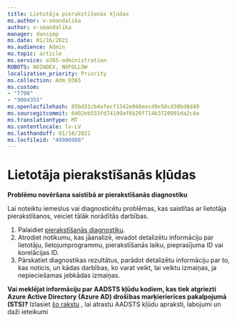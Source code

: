 ```yaml
---
title: Lietotāja pierakstīšanās kļūdas
ms.author: v-smandalika
author: v-smandalika
manager: dansimp
ms.date: 01/16/2021
ms.audience: Admin
ms.topic: article
ms.service: o365-administration
ROBOTS: NOINDEX, NOFOLLOW
localization_priority: Priority
ms.collection: Adm_O365
ms.custom:
- "7790"
- "9004355"
ms.openlocfilehash: 05bd31cb4afecf1342e040eecd9e58cd38bd8d49
ms.sourcegitcommit: 6d02eb533fd74199af6b20f714b3720991da2c4a
ms.translationtype: MT
ms.contentlocale: lv-LV
ms.lasthandoff: 01/18/2021
ms.locfileid: "49900988"
---
```

# <a name="user-sign-in-errors"></a>Lietotāja pierakstīšanās kļūdas

**Problēmu novēršana saistībā ar pierakstīšanās diagnostiku**

Lai noteiktu iemeslus vai diagnosticētu problēmas, kas saistītas ar lietotāja pierakstīšanos, veiciet tālāk norādītās darbības.

1. Palaidiet [pierakstīšanās diagnostiku](https://ms.portal.azure.com/#blade/Microsoft_AAD_IAM/ActiveDirectoryMenuBlade/diagnose/symptomId/ms_aad_dxp_signin_caDiagnoseAndSolveSummarySymptom).
2. Atrodiet notikumu, kas jāanalizē, ievadot detalizētu informāciju par lietotāju, lietojumprogrammu, pierakstīšanās laiku, pieprasījuma ID vai korelācijas ID.
3. Pārskatiet diagnostikas rezultātus, parādot detalizētu informāciju par to, kas noticis, un kādas darbības, ko varat veikt, lai veiktu izmaiņas, ja nepieciešamas jebkādas izmaiņas.

**Vai meklējat informāciju par AADSTS kļūdu kodiem, kas tiek atgriezti Azure Active Directory (Azure AD) drošības marķierierīces pakalpojumā (STS)?** Izlasiet [šo rakstu](https://docs.microsoft.com/azure/active-directory/develop/reference-aadsts-error-codes) , lai atrastu AADSTS kļūdu apraksti, labojumi un daži ieteikumi